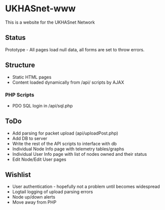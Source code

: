 UKHASnet-www
============

This is a website for the UKHASnet Network

## Status

Prototype - All pages load null data, all forms are set to throw errors.

## Structure

* Static HTML pages
* Content loaded dynamically from /api/ scripts by AJAX

### PHP Scripts

* PDO SQL login in /api/sql.php

## ToDo

* Add parsing for packet upload (api/uploadPost.php)
* Add DB to server
* Write the rest of the API scripts to interface with db
* Individual Node Info page with telemetry tables/graphs
* Individual User Info page with list of nodes owned and their status
* Edit Node/Edit User pages

## Wishlist

* User authentication - hopefully not a problem until becomes widespread
* Logtail logging of upload parsing errors
* Node up/down alerts
* Move away from PHP
